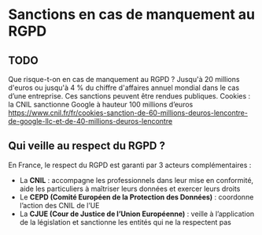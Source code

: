 # Sanctions en cas de manquement au RGPD

## TODO

Que risque-t-on en cas de manquement au RGPD ?
Jusqu'à 20 millions d'euros ou jusqu'à 4 % du chiffre d'affaires annuel mondial dans le cas d’une
entreprise. Ces sanctions peuvent être rendues publiques.
Cookies : la CNIL sanctionne Google à hauteur 100 millions d’euros
https://www.cnil.fr/fr/cookies-sanction-de-60-millions-deuros-lencontre-de-google-llc-et-de-40-millions-deuros-lencontre

## Qui veille au respect du RGPD ?

En France, le respect du RGPD est garanti par 3 acteurs complémentaires :

- La **CNIL** : accompagne les professionnels dans leur mise en conformité, aide les particuliers à maîtriser leurs données et exercer leurs droits
- Le **CEPD (Comité Européen de la Protection des Données)** : coordonne l’action des CNIL de l’UE
- La **CJUE (Cour de Justice de l’Union Européenne)** : veille à l’application de la législation et sanctionne les entités qui ne la respectent pas
